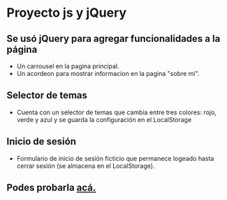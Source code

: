 # Proyecto js y jQuery

## Se usó jQuery para agregar funcionalidades a la página

- Un carrousel en la pagina principal.
- Un acordeon para mostrar informacion en la pagina "sobre mi".

## Selector de temas

- Cuenta con un selector de temas que cambia entre tres colores: rojo, verde y azul y se guarda la configuración en el LocalStorage

## Inicio de sesión

- Formulario de inicio de sesión ficticio que permanece logeado hasta cerrar sesión (se almacena en el LocalStorage).

## Podes probarla [acá.](https://ivancard.github.io/jquery-practice/)

